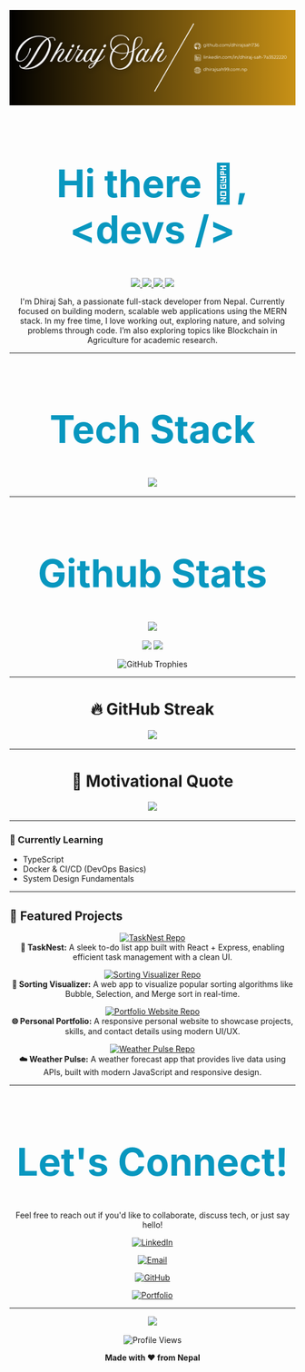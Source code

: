 <!-- Banner image -->
<p align="center">
  <img src="image/Dhiraj Sah-img.png" alt="Dhiraj Kumar Sah Banner" height:284px;/>
</p>

<h1 style="font-weight:bold; font-size:67px; color:#0897bf;" align="center">
  Hi there 👋, &lt;devs /&gt;
</h1>


<p align="center">
  <a href="https://github.com/DhirajSah736">
    <img src="https://img.shields.io/badge/GitHub-181717?style=for-the-badge&logo=github" />
     <!-- <img src="https://cdn.jsdelivr.net/gh/devicons/devicon/icons/github/github-original.svg" width="60" alt="GitHub" /> -->
     <!-- <img src="https://skillicons.dev/icons?i=github" width="60"alt="Github"/> -->
  </a>
  <a href="https://www.linkedin.com/in/dhiraj-sah-7a3522220/">
    <img src="https://img.shields.io/badge/LinkedIn-0A66C2?style=for-the-badge&logo=linkedin" />
    <!-- <img src="https://skillicons.dev/icons?i=linkedin" width="60"alt="LinkedIn"/> -->
  </a>
  <a href="mailto:eyemdheeraj436@example.com">
    <img src="https://img.shields.io/badge/Gmail-D14836?style=for-the-badge&logo=gmail" />
    <!-- <img src="https://skillicons.dev/icons?i=gmail" width="60"alt="Gamil"/> -->
  </a>
  <a href="https://www.dhirajsah99.com.np">
    <img src="https://img.shields.io/badge/Portfolio-FF5722?style=for-the-badge&logo=firefox-browser&logoColor=white" />
  </a>
</p>

<p align="center">
   I'm Dhiraj Sah, a passionate full-stack developer from Nepal. Currently focused on building modern, scalable web applications using the MERN stack. In my free time, I love working out, exploring nature, and solving problems through code. I’m also exploring topics like Blockchain in Agriculture for academic research. 
</p>


---
<h1 style="font-weight:bold; font-size:67px; color:#0897bf;" align="center">Tech Stack</h1>


<p align="center">
  <img src="https://skillicons.dev/icons?i=html,css,js,react,nodejs,express,mongodb,vite,git,github,bootstrap,tailwind,redux,vscode" />
</p>

---

<h1 style="font-weight:bold; font-size:67px; color:#0897bf;" align="center">Github Stats</h1>

<!-- <p align="center">
  <img src="https://github-readme-stats.vercel.app/api?username=yourusername&show_icons=true&theme=radical" />
  <img src="https://github-readme-stats.vercel.app/api/top-langs/?username=yourusername&layout=compact&theme=radical" />
</p> -->
<p align="center">
  <img src="https://github-readme-stats.vercel.app/api?username=DhirajSah736&show_icons=true&theme=radical" />
  <!-- <img src="https://github-readme-stats.vercel.app/api/top-langs/?username=DhirajSah736&layout=compact&theme=radical" /> -->
</p>
<p align="center">
  <img src="https://github-profile-summary-cards.vercel.app/api/cards/repos-per-language?username=DhirajSah736&theme=radical" />
  <img src="https://github-profile-summary-cards.vercel.app/api/cards/most-commit-language?username=DhirajSah736&theme=radical" />
</p>

<p align="center">
  <img src="https://github-profile-trophy.vercel.app/?username=DhirajSah736&theme=radical&column=7&margin-w=5&margin-h=5" alt="GitHub Trophies" />
</p>

---
<h1 align="center">🔥 GitHub Streak</h1>

<p align="center">
  <img src="https://streak-stats.demolab.com?user=DhirajSah736&theme=radical&date_format=M%20j%5B%2C%20Y%5D" />
</p>

---
<h1 align="center">💬 Motivational Quote</h1>

<p align="center">
  <img src="https://quotes-github-readme.vercel.app/api?type=horizontal&theme=radical" />
</p>

---

### 🧠 Currently Learning
- TypeScript
- Docker & CI/CD (DevOps Basics)
- System Design Fundamentals

---


## 📍 Featured Projects
<p align="center">
  <a href="https://github.com/DhirajSah736/TaskNest-Modern-To-Do-List-App" target="_blank">
    <img src="https://github-readme-stats.vercel.app/api/pin/?username=DhirajSah736&repo=TaskNest-Modern-To-Do-List-App&theme=radical" alt="TaskNest Repo" />
  </a>
  <br />
  <strong>📝 TaskNest:</strong> A sleek to-do list app built with React + Express, enabling efficient task management with a clean UI.
</p>

<p align="center">
  <a href="https://github.com/DhirajSah736/Sorting-Visualizer" target="_blank">
    <img src="https://github-readme-stats.vercel.app/api/pin/?username=DhirajSah736&repo=Sorting-Visualizer&theme=radical" alt="Sorting Visualizer Repo" />
  </a>
  <br />
  <strong>🧮 Sorting Visualizer:</strong> A web app to visualize popular sorting algorithms like Bubble, Selection, and Merge sort in real-time.
</p>

<p align="center">
  <a href="https://github.com/DhirajSah736/Personal_portfolio-website" target="_blank">
    <img src="https://github-readme-stats.vercel.app/api/pin/?username=DhirajSah736&repo=Personal_portfolio-website&theme=radical" alt="Portfolio Website Repo" />
  </a>
  <br />
  <strong>🌐 Personal Portfolio:</strong> A responsive personal website to showcase projects, skills, and contact details using modern UI/UX.
</p>

<p align="center">
  <a href="https://github.com/DhirajSah736/Weather-pulse" target="_blank">
    <img src="https://github-readme-stats.vercel.app/api/pin/?username=DhirajSah736&repo=Weather-pulse&theme=radical" alt="Weather Pulse Repo" />
  </a>
  <br />
  <strong>☁️ Weather Pulse:</strong> A weather forecast app that provides live data using APIs, built with modern JavaScript and responsive design.
</p>


---
<h1 style="font-weight:bold; font-size:67px; color:#0897bf;" align="center">Let's Connect!</h1>

<p align="center">Feel free to reach out if you'd like to collaborate, discuss tech, or just say hello!</p>

<p align="center">
  <a href="https://www.linkedin.com/in/dhiraj-sah-7a3522220/" target="_blank">
    <img src="https://img.shields.io/badge/LinkedIn-Dhiraj%20Kumar%20Sah-blue?style=for-the-badge&logo=linkedin" alt="LinkedIn" />
  </a>
</p>

<p align="center">
  <a href="mailto:eyemdheeraj436@gmail.com">
    <img src="https://img.shields.io/badge/Email-eyemdheeraj436@gmail.com-red?style=for-the-badge&logo=gmail" alt="Email" />
  </a>
</p>

<p align="center">
  <a href="https://github.com/DhirajSah736/" target="_blank">
    <img src="https://img.shields.io/badge/GitHub-DhirajSah736-black?style=for-the-badge&logo=github" alt="GitHub" />
  </a>
</p>

<p align="center">
  <a href="https://www.dhirajsah99.com.np" target="_blank">
    <img src="https://img.shields.io/badge/Portfolio-Visit%20My%20Site-brightgreen?style=for-the-badge&logo=about.me" alt="Portfolio" />
  </a>
</p>



---


<p align="center">
  <img src="https://readme-typing-svg.herokuapp.com?font=Fira+Code&size=24&pause=1000&color=F7F7F7&center=true&vCenter=true&width=440&lines=Thanks+for+visiting!;Happy+coding+%F0%9F%91%8D" />
</p>

<p align="center">
  <img src="https://komarev.com/ghpvc/?username=DhirajSah736&style=flat-square&color=blue" alt="Profile Views" />
</p>

<p align="center">
  <b>Made with ❤️ from Nepal</b>
</p>
